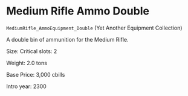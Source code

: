 # Medium Rifle Ammo Double

`MediumRifle_AmmoEquipment_Double` (Yet Another Equipment Collection)

A double bin of ammunition for the Medium Rifle.

Size: Critical slots: 2

Weight: 2.0 tons

Base Price: 3,000 cbills

Intro year: 2300

